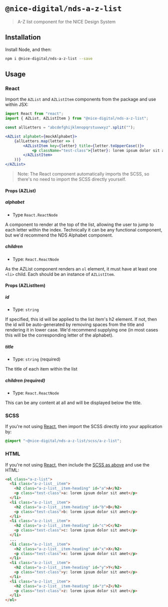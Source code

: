 # `@nice-digital/nds-a-z-list`

> A-Z list component for the NICE Design System

## Installation

Install Node, and then:

```sh
npm i @nice-digital/nds-a-z-list --save
```

## Usage

### React

Import the `AZList` and `AZListItem` components from the package and use within JSX:

```jsx
import React from "react";
import { AZList, AZListItem } from "@nice-digital/nds-a-z-list";

const allLetters = "abcdefghijklmnopqrstuvwxyz".split("");

<AZList alphabet={mockAlphabet}>
	{allLetters.map(letter => (
		<AZListItem key={letter} title={letter.toUpperCase()}>
			<p className="test-class">{letter}: lorem ipsum dolor sit amet</p>
		</AZListItem>
	))}
</AZList>

```

> Note: The React component automatically imports the SCSS, so there's no need to import the SCSS directly yourself.

#### Props (AZList)

##### alphabet

- Type `React.ReactNode`

A component to render at the top of the list, allowing the user to jump to each
letter within the index. Technically it can be any functional component, but
we'd recommend the NDS Alphabet component.

##### children

- Type: `React.ReactNode`

As the AZList component renders an `ol` element, it must have at least one `<li>`
child. Each should be an instance of `AZListItem`.

#### Props (AZListItem)

##### id

- Type: `string`

If specified, this id will be applied to the list item's h2 element. If not,
then the id will be auto-generated by removing spaces from the title and rendering
it in lower case. We'd recommend supplying one (in most cases this will be the
corresponding letter of the alphabet).

##### title

- Type: `string` (required)

The title of each item within the list

##### children (required)

- Type: `React.ReactNode`

This can be any content at all and will be displayed below the title.

### SCSS

If you're not using [React](#react), then import the SCSS directly into your application by:

```scss
@import "~@nice-digital/nds-a-z-list/scss/a-z-list";
```

### HTML

If you're not using [React](#react), then include the [SCSS as above](#scss) and use the HTML:


```html
<ol class="a-z-list">
  <li class="a-z-list__item">
    <h2 class="a-z-list__item-heading" id="a">A</h2>
    <p class="test-class">a: lorem ipsum dolor sit amet</p>
  </li>
  <li class="a-z-list__item">
    <h2 class="a-z-list__item-heading" id="b">B</h2>
    <p class="test-class">b: lorem ipsum dolor sit amet</p>
  </li>
  <li class="a-z-list__item">
    <h2 class="a-z-list__item-heading" id="c">C</h2>
    <p class="test-class">c: lorem ipsum dolor sit amet</p>
  </li>
  ...
  <li class="a-z-list__item">
    <h2 class="a-z-list__item-heading" id="x">X</h2>
    <p class="test-class">x: lorem ipsum dolor sit amet</p>
  </li>
  <li class="a-z-list__item">
    <h2 class="a-z-list__item-heading" id="y">Y</h2>
    <p class="test-class">y: lorem ipsum dolor sit amet</p>
  </li>
  <li class="a-z-list__item">
    <h2 class="a-z-list__item-heading" id="z">Z</h2>
    <p class="test-class">z: lorem ipsum dolor sit amet</p>
  </li>
</ol>
```
